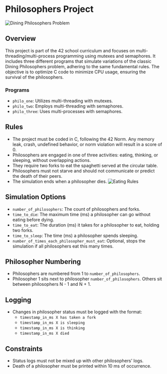 # Philosophers Project

![Dining Philosophers Problem](https://upload.wikimedia.org/wikipedia/commons/7/7b/An_illustration_of_the_dining_philosophers_problem.png)

## Overview
This project is part of the 42 school curriculum and focuses on multi-threading/multi-process programming using mutexes and semaphores. It includes three different programs that simulate variations of the classic Dining Philosophers problem, adhering to the same fundamental rules. The objective is to optimize C code to minimize CPU usage, ensuring the survival of the philosophers.

### Programs
- `philo_one`: Utilizes multi-threading with mutexes.
- `philo_two`: Employs multi-threading with semaphores.
- `philo_three`: Uses multi-processes with semaphores.

## Rules
- The project must be coded in C, following the 42 Norm. Any memory leak, crash, undefined behavior, or norm violation will result in a score of 0.
- Philosophers are engaged in one of three activities: eating, thinking, or sleeping, without overlapping actions.
- They require two forks to eat the spaghetti served at the circular table.
- Philosophers must not starve and should not communicate or predict the death of their peers.
- The simulation ends when a philosopher dies.
![Eating Rules](https://camo.githubusercontent.com/9e4ebb996ddb180a2523cabaaa01c16a7a45d5020eb0fb3686acb6f093fa053d/68747470733a2f2f7a7570696d616765732e6e65742f75702f32302f33382f697337712e706e67)
## Simulation Options
- `number_of_philosophers`: The count of philosophers and forks.
- `time_to_die`: The maximum time (ms) a philosopher can go without eating before dying.
- `time_to_eat`: The duration (ms) it takes for a philosopher to eat, holding two forks.
- `time_to_sleep`: The time (ms) a philosopher spends sleeping.
- `number_of_times_each_philosopher_must_eat`: Optional, stops the simulation if all philosophers eat this many times.

## Philosopher Numbering
- Philosophers are numbered from 1 to `number_of_philosophers`.
- Philosopher 1 sits next to philosopher `number_of_philosophers`. Others sit between philosophers N - 1 and N + 1.

## Logging
- Changes in philosopher status must be logged with the format:
  - `timestamp_in_ms X has taken a fork`
  - `timestamp_in_ms X is sleeping`
  - `timestamp_in_ms X is thinking`
  - `timestamp_in_ms X died`

## Constraints
- Status logs must not be mixed up with other philosophers' logs.
- Death of a philosopher must be printed within 10 ms of occurrence.

